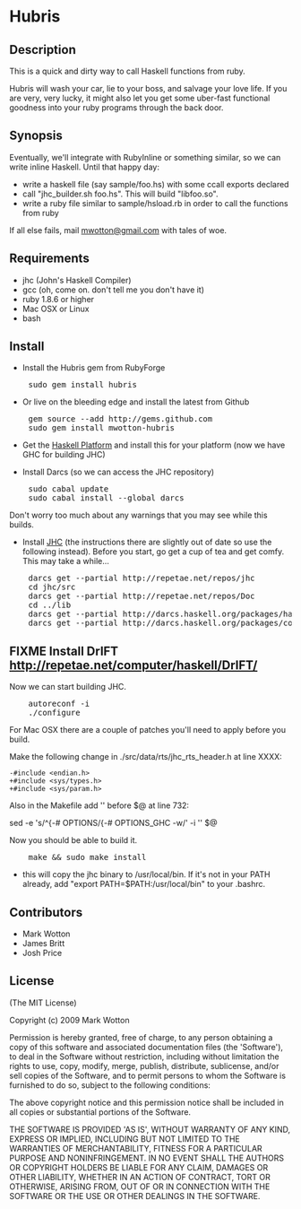 # Hubris

## Description

This is a quick and dirty way to call Haskell functions from ruby.

Hubris will wash your car, lie to your boss, and salvage your love life.
If you are very, very lucky, it might also let you get some uber-fast
functional goodness into your ruby programs through the back door.

## Synopsis

Eventually, we'll integrate with RubyInline or something similar, 
so we can write inline Haskell. Until that happy day:

* write a haskell file (say sample/foo.hs) with some ccall exports declared
* call "jhc_builder.sh foo.hs". This will build "libfoo.so".
* write a ruby file similar to sample/hsload.rb in order to call the functions from ruby

If all else fails, mail mwotton@gmail.com with tales of woe.

## Requirements


* jhc (John's Haskell Compiler)
* gcc (oh, come on. don't tell me you don't have it)
* ruby 1.8.6 or higher
* Mac OSX or Linux
* bash

## Install

- Install the Hubris gem from RubyForge

<pre>
    sudo gem install hubris
</pre>

- Or live on the bleeding edge and install the latest from Github

<pre>
    gem source --add http://gems.github.com
    sudo gem install mwotton-hubris
</pre>

- Get the [Haskell Platform][haskell_platform] and install this for your platform (now we have GHC for building JHC)

- Install Darcs (so we can access the JHC repository)

<pre>
    sudo cabal update
    sudo cabal install --global darcs
</pre>

  Don't worry too much about any warnings that you may see while this builds.

- Install [JHC][jhc] (the instructions there are slightly out of date so use the following instead). Before you start, go get a cup of tea and get comfy. This may take a while...

<pre>
    darcs get --partial http://repetae.net/repos/jhc
    cd jhc/src
    darcs get --partial http://repetae.net/repos/Doc
    cd ../lib
    darcs get --partial http://darcs.haskell.org/packages/haskell98
    darcs get --partial http://darcs.haskell.org/packages/containers
</pre>

## FIXME Install DrIFT http://repetae.net/computer/haskell/DrIFT/


Now we can start building JHC.

<pre>
    autoreconf -i
    ./configure
</pre>

For Mac OSX there are a couple of patches you'll need to apply before you build.

Make the following change in ./src/data/rts/jhc_rts_header.h at line XXXX:

    -#include <endian.h>
    +#include <sys/types.h>
    +#include <sys/param.h>

Also in the Makefile add '' before $@ at line 732:

  sed -e 's/^{-# OPTIONS/{-# OPTIONS_GHC -w/' -i '' $@

Now you should be able to build it.

<pre>
    make && sudo make install
</pre>

- this will copy the jhc binary to /usr/local/bin. If it's not in your
  PATH already, add "export PATH=$PATH:/usr/local/bin" to your .bashrc.

## Contributors


* Mark Wotton
* James Britt
* Josh Price

## License

(The MIT License)

Copyright (c) 2009 Mark Wotton

Permission is hereby granted, free of charge, to any person obtaining
a copy of this software and associated documentation files (the
'Software'), to deal in the Software without restriction, including
without limitation the rights to use, copy, modify, merge, publish,
distribute, sublicense, and/or sell copies of the Software, and to
permit persons to whom the Software is furnished to do so, subject to
the following conditions:

The above copyright notice and this permission notice shall be
included in all copies or substantial portions of the Software.

THE SOFTWARE IS PROVIDED 'AS IS', WITHOUT WARRANTY OF ANY KIND,
EXPRESS OR IMPLIED, INCLUDING BUT NOT LIMITED TO THE WARRANTIES OF
MERCHANTABILITY, FITNESS FOR A PARTICULAR PURPOSE AND NONINFRINGEMENT.
IN NO EVENT SHALL THE AUTHORS OR COPYRIGHT HOLDERS BE LIABLE FOR ANY
CLAIM, DAMAGES OR OTHER LIABILITY, WHETHER IN AN ACTION OF CONTRACT,
TORT OR OTHERWISE, ARISING FROM, OUT OF OR IN CONNECTION WITH THE
SOFTWARE OR THE USE OR OTHER DEALINGS IN THE SOFTWARE.


[haskell_platform]: http://hackage.haskell.org/platform/
[jhc]: http://repetae.net/computer/jhc/
